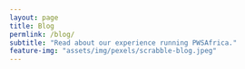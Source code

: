```yaml
---
layout: page
title: Blog
permlink: /blog/	
subtitle: "Read about our experience running PWSAfrica." 
feature-img: "assets/img/pexels/scrabble-blog.jpeg"
---
```

